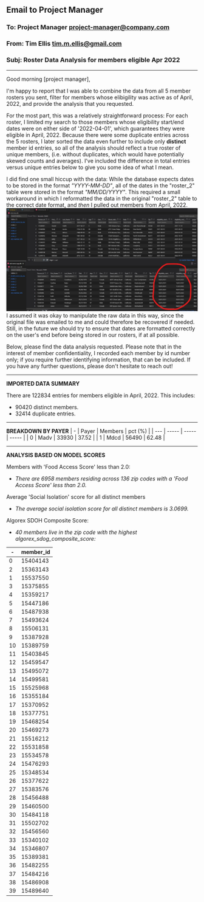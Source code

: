 ## Email to Project Manager

### To: Project Manager <project-manager@company.com> 
### From: Tim Ellis <tim.m.ellis@gmail.com>
### Subj: Roster Data Analysis for members eligible Apr 2022
---

Good morning [project manager],

I'm happy to report that I was able to combine the data from all 5 member rosters you sent, filter for members whose elibigility was active as of April, 2022, and provide the analysis that you requested. 

For the most part, this was a relatively straightforward process: For each roster, I limited my search to those members whose eligibility start/end dates were on either side of '2022-04-01', which guarantees they were eligible in April, 2022. Because there were some duplicate entries across the 5 rosters, I later sorted the data even further to include only **distinct** member id entries, so all of the analysis should reflect a true roster of unique members, (i.e. without duplicates, which would have potentially skewed counts and averages). I've included the difference in total entries versus unique entries below to give you some idea of what I mean.

I did find one small hiccup with the data: While the database expects dates to be stored in the format *"YYYY-MM-DD"*, all of the dates in the "roster_2" table were stored in the format *"MM/DD/YYYY"*. This required a small workaround in which I reformatted the data in the original "roster_2" table to the correct date format, and *then* I pulled out members from April, 2022. 
<img src='roster_2_dateformat_hl.jpg' />
I assumed it was okay to manipulate the raw data in this way, since the original file was emailed to me and could therefore be recovered if needed. Still, in the future we should try to ensure that dates are formatted correctly on the user's end before being stored in our rosters, if at all possible.

Below, please find the data analysis requested. Please note that in the interest of member confidentiality, I recorded each member by id number only; if you require further identifying information, that can be included.  If you have any further questions, please don't hesitate to reach out!

*****************************
**IMPORTED DATA SUMMARY**

There are 122834 entries for members eligible in April, 2022. This includes:
* 90420 distinct members.
* 32414 duplicate entries.

**************************
**BREAKDOWN BY PAYER**
| - | Payer | Members | pct (%) |
| --- | ----- | ----- | ----- |
| 0 |  Madv | 33930 | 37.52 |
| 1 | Mdcd | 56490 | 62.48 | 

**************************************
**ANALYSIS BASED ON MODEL SCORES**

Members with 'Food Access Score' less than 2.0:
* *There are 6958 members residing across 136 zip codes with a 'Food Access Score' less than 2.0.*


Average 'Social Isolation' score for all distinct members
* *The average social isolation score for all distinct members is 3.0699.*


Algorex SDOH Composite Score:
 * *40 members live in the zip code with the highest algorex_sdog_composite_score:*

| -  | member_id |
| -  | ----- |
| 0  | 15404143 |
| 2  | 15363143 |
| 1  | 15537550 |
| 3  | 15375855 |
| 4  | 15359217 |
| 5  | 15447186 |
| 6  | 15487938 |
| 7  | 15493624 |
| 8  | 15506131 |
| 9  | 15387928 |
| 10 | 15389759 |
| 11 | 15403845 |
| 12 | 15459547 |
| 13 | 15495072 |
| 14 | 15499581 |
| 15 | 15525968 |
| 16 | 15355184 |
| 17 | 15370952 |
| 18 | 15377751 |
| 19 | 15468254 |
| 20 | 15469273 |
| 21 | 15516212 |
| 22 | 15531858 |
| 23 | 15534578 |
| 24 | 15476293 |
| 25 | 15348534 |
| 26 | 15377622 |
| 27 | 15383576 |
| 28 | 15456488 |
| 29 | 15460500 |
| 30 | 15484118 |
| 31 | 15502702 |
| 32 | 15456560 |
| 33 | 15340102 |
| 34 | 15346807 |
| 35 | 15389381 |
| 36 | 15482255 |
| 37 | 15484216 |
| 38 | 15486908 |
| 39 | 15489640 |